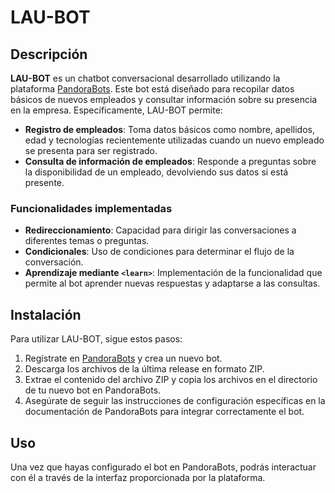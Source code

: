 # LAU-BOT

## Descripción

**LAU-BOT** es un chatbot conversacional desarrollado utilizando la plataforma [PandoraBots](https://home.pandorabots.com). Este bot está diseñado para recopilar datos básicos de nuevos empleados y consultar información sobre su presencia en la empresa. Específicamente, LAU-BOT permite:

- **Registro de empleados**: Toma datos básicos como nombre, apellidos, edad y tecnologías recientemente utilizadas cuando un nuevo empleado se presenta para ser registrado.
- **Consulta de información de empleados**: Responde a preguntas sobre la disponibilidad de un empleado, devolviendo sus datos si está presente.

### Funcionalidades implementadas

- **Redireccionamiento**: Capacidad para dirigir las conversaciones a diferentes temas o preguntas.
- **Condicionales**: Uso de condiciones para determinar el flujo de la conversación.
- **Aprendizaje mediante `<learn>`**: Implementación de la funcionalidad que permite al bot aprender nuevas respuestas y adaptarse a las consultas.

## Instalación

Para utilizar LAU-BOT, sigue estos pasos:

1. Regístrate en [PandoraBots](https://home.pandorabots.com) y crea un nuevo bot.
2. Descarga los archivos de la última release en formato ZIP.
3. Extrae el contenido del archivo ZIP y copia los archivos en el directorio de tu nuevo bot en PandoraBots.
4. Asegúrate de seguir las instrucciones de configuración específicas en la documentación de PandoraBots para integrar correctamente el bot.

## Uso

Una vez que hayas configurado el bot en PandoraBots, podrás interactuar con él a través de la interfaz proporcionada por la plataforma. 

